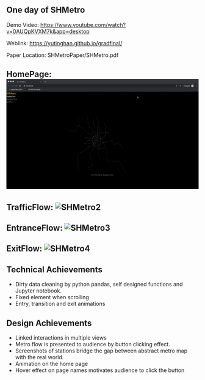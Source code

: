 One day of SHMetro
---

Demo Video: https://www.youtube.com/watch?v=0AUQpKVXM7k&app=desktop

Weblink: https://yutinghan.github.io/gradfinal/

Paper Location: SHMetroPaper/SHMetro.pdf

HomePage:
![SHMetro1](/gif/SHMetro1.gif)
------

TrafficFlow: 
![SHMetro2](/gif/SHMetro2.gif)
------

EntranceFlow: 
![SHMetro3](/gif/SHMetro3.gif)
------

ExitFlow:
![SHMetro4](/gif/SHMetro4.gif)
------


Technical Achievements
------
- Dirty data cleaning by python pandas, self designed functions and Jupyter notebook.
- Fixed element when scrolling
- Entry, transition and exit animations


Design Achievements
------
- Linked interactions in multiple views 
- Metro flow is presented to audience by button clicking effect.
- Screenshots of stations bridge the gap between abstract metro map with the real world.
- Animation on the home page 
- Hover effect on page names motivates audience to click the button


